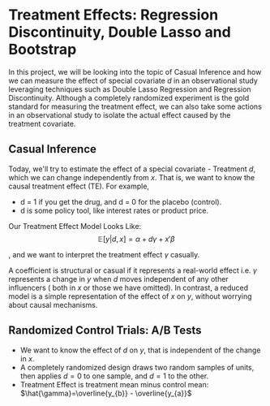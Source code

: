 # Treatment Effects: Regression Discontinuity, Double Lasso and Bootstrap

In this project, we will be looking into the topic of Casual Inference and how we can measure the effect of special covariate $d$ in an observational study leveraging techniques such as Double Lasso Regression and Regression Discontinuity. Although a completely randomized experiment is the gold standard for measuring the treatment effect, we can also take some actions in an observational study to isolate the actual effect caused by the treatment covariate.

## Casual Inference

Today, we'll try to estimate the effect of a special covariate - Treatment $d$, which we can change independently from $x$. That is, we want to know the causal treatment effect (TE). For example,
* d = 1 if you get the drug, and d = 0 for the placebo (control).
* d is some policy tool, like interest rates or product price.

Our Treatment Effect Model Looks Like: 
$$\mathbb{E}[y|d,x]= \alpha + d\gamma + x'\beta $$

, and we want to interpret the treatment effect $\gamma$ casually. 

A coefficient is structural or casual if it represents a real-world effect i.e. $\gamma$ represents a change in $y$ when $d$ moves independent of any other influencers ( both in $x$ or those we have omitted). In contrast, a reduced model is a simple representation of the effect of $x$ on $y$, without worrying about causal mechanisms. 

## Randomized Control Trials: A/B Tests

* We want to know the effect of $d$ on $y$, that is independent of the change in $x$.
* A completely randomized design draws two random samples of units, then applies $d=0$ to one sample, and $d=1$ to the other.
* Treatment Effect is treatment mean minus control mean: $\hat{\gamma}=\overline{y_{b}} - \overline{y_{a}}$


